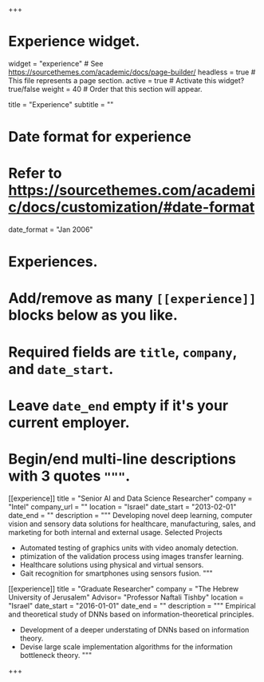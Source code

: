 +++
# Experience widget.
widget = "experience"  # See https://sourcethemes.com/academic/docs/page-builder/
headless = true  # This file represents a page section.
active = true  # Activate this widget? true/false
weight = 40  # Order that this section will appear.

title = "Experience"
subtitle = ""

# Date format for experience
#   Refer to https://sourcethemes.com/academic/docs/customization/#date-format
date_format = "Jan 2006"

# Experiences.
#   Add/remove as many `[[experience]]` blocks below as you like.
#   Required fields are `title`, `company`, and `date_start`.
#   Leave `date_end` empty if it's your current employer.
#   Begin/end multi-line descriptions with 3 quotes `"""`.
[[experience]]
  title = "Senior AI and Data Science Researcher"
  company = "Intel"
  company_url = ""
  location = "Israel"
  date_start = "2013-02-01"
  date_end = ""
  description = """
  Developing novel deep learning, computer vision and sensory data solutions for healthcare, manufacturing, sales, and marketing for both internal and external usage.
  Selected Projects
  * Automated testing of graphics units with video anomaly detection.
  * ptimization of the validation process using images transfer learning.
  * Healthcare solutions using physical and virtual sensors.
  * Gait recognition for smartphones using sensors fusion. 
  """

[[experience]]
  title = "Graduate Researcher"
  company = "The Hebrew University of Jerusalem"
  Advisor= "Professor Naftali Tishby"
  location = "Israel"
  date_start = "2016-01-01"
  date_end = ""
  description = """
  Empirical and theoretical study of DNNs based on information-theoretical principles.
  
  * Development of a deeper understating of DNNs based on information theory. 
  * Devise large scale implementation algorithms for the information bottleneck theory.
  """

+++
